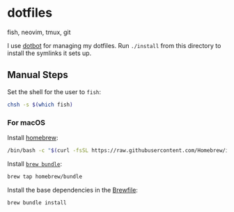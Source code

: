 # dotfiles

fish, neovim, tmux, git

I use [dotbot](https://github.com/anishathalye/dotbot) for managing my dotfiles.
Run `./install` from this directory to install the symlinks it sets up.

## Manual Steps

Set the shell for the user to `fish`:

```sh
chsh -s $(which fish)
```

### For macOS

Install [homebrew](https://docs.brew.sh/Installation):

```sh
/bin/bash -c "$(curl -fsSL https://raw.githubusercontent.com/Homebrew/install/HEAD/install.sh)"
```

Install [`brew bundle`](https://github.com/Homebrew/homebrew-bundle):

```sh
brew tap homebrew/bundle
```

Install the base dependencies in the [Brewfile](./Brewfile):

```sh
brew bundle install
```
